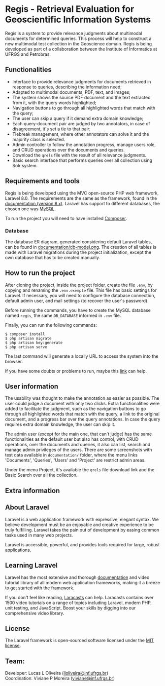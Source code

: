 # Regis - Retrieval Evaluation for Geoscientific Information Systems

Regis is a system to provide relevance judgments about multimodal documents for determined queries. This process will help to construct a new multimodal test collection in the Geoscience domain. Regis is being developed as part of a collaboration between the Institute of Informatics at UFRGS and Petrobras.

## Functionalities

* Interface to provide relevance judgments for documents retrieved in response to queries, describing the information need;
* Adapted to multimodal documents, PDF, text, and images;
* The system shows the source PDF document and the text extracted from it, with the query words highlighted;
* Navigation buttons to go through all highlighted words that match with the query;
* The user can skip a query if it demand extra domain knowledge;
* Each query-document pair are judged by two annotators, in case of disagreement, it's set a tie to that pair;
* Tiebreak management, where other annotators can solve it and the majority class is selected.
* Admin controller to follow the annotation progress, manage users role, and CRUD operations over the documents and queries.
* Download the ```qrels``` file with the result of all relevance judgments.
* Basic search interface that performs queries over all collection using Solr system.

## Requirements and tools

Regis is being developed using the MVC open-source PHP web framework, Laravel 8.0. The requirements are the same as the framework, found in the [documentation (version 8.x)](https://laravel.com/docs/8.x). Laravel has support to different databases, the chosen one was [MySQL](https://www.mysql.com/).

To run the project you will need to have installed [Composer](https://getcomposer.org/).

### Database

The database ER diagram, generated considering default Laravel tables, can be found in [documentation/db-model.png](documentation/db-model.png). The creation of all tables is made with Laravel migrations during the project initialization, except the own database that has to be created manually.

## How to run the project

After cloning the project, inside the project folder, create the file `.env`, by copying and renaming the `.env.exemple` file. This file has basic settings  for Laravel. If necessary, you will  need to configure the database connection, default admin user, and mail settings (to recover the user's password).

Before running the commands, you have to create the MySQL database named `regis`, the same `DB_DATABASE` informed in `.env` file.

Finally, you can run the following commands:

```
$ composer install
$ php artisan migrate
$ php artisan key:generate
$ php artisan serve
```
The last command will generate a locally URL to access the system into the browser.

If you have some doubts or problems to run, maybe this [link](https://gist.github.com/hootlex/da59b91c628a6688ceb1) can help.

## User information

The usability was thought to make the annotation as easier as possible. The user could judge a document with only two clicks. Extra functionalities were added to facilitate the judgment, such as the navigation buttons to go through all highlighted words that match with the query, a link to the original document, and a progress bar over the query annotations. In case the query requires extra domain knowledge, the user can skip it.

The admin user (except for the main one, that can't judge) has the same functionalities as the default user but also has control, with CRUD operations, over the documents and queries, it also can list, search and manage admin privileges of the users. There are some screenshots with test data available in ```documentation/``` folder, where the menu links 'Documents', 'Queries', 'Users' and 'Project' are restrict admin areas.

Under the menu Project, it's available the ```qrels``` file download link and the Basic Search over all the collection.

## Extra information

## About Laravel

Laravel is a web application framework with expressive, elegant syntax. We believe development must be an enjoyable and creative experience to be truly fulfilling. Laravel takes the pain out of development by easing common tasks used in many web projects.

Laravel is accessible, powerful, and provides tools required for large, robust applications.

## Learning Laravel

Laravel has the most extensive and thorough [documentation](https://laravel.com/docs) and video tutorial library of all modern web application frameworks, making it a breeze to get started with the framework.

If you don't feel like reading, [Laracasts](https://laracasts.com) can help. Laracasts contains over 1500 video tutorials on a range of topics including Laravel, modern PHP, unit testing, and JavaScript. Boost your skills by digging into our comprehensive video library.

## License

The Laravel framework is open-sourced software licensed under the [MIT license](https://opensource.org/licenses/MIT).


## Team:

Developer: Lucas L Oliveira (lloliveira@inf.ufrgs.br) <br>
Coordination: Viviane P Moreira (viviane@inf.ufrgs.br)